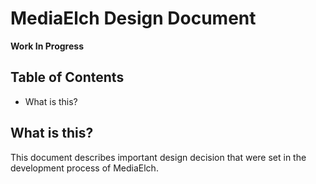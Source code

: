 # MediaElch Design Document

**Work In Progress**

## Table of Contents

 - What is this?


## What is this?
This document describes important design decision that
were set in the development process of MediaElch.
